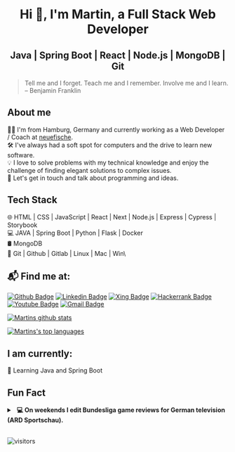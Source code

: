 <h1 align="center">Hi 👋, I'm Martin, a Full Stack Web Developer </h1>
<h2 align="center">Java | Spring Boot | React | Node.js | MongoDB | Git </h2>

> Tell me and I forget. Teach me and I remember. Involve me and I learn. – Benjamin Franklin
> &nbsp;

## About me
🧑‍💻 I'm from Hamburg, Germany and currently working as a Web Developer / Coach at [neuefische](https://www.neuefische.de/).\
🛠️ I've always had a soft spot for computers and the drive to learn new software.\
💡 I love to solve problems with my technical knowledge and enjoy the challenge of finding elegant solutions to complex issues.\
💬 Let's get in touch and talk about programming and ideas.  

## Tech Stack
🌐 HTML | CSS | JavaScript | React |  Next  | Node.js | Express | Cypress | Storybook\
💻 JAVA | Spring Boot | Python | Flask | Docker\
🛢 MongoDB\
🔧 Git |  Github | Gitlab | Linux | Mac | Win\

## 📬 Find me at:
[![Github Badge](http://img.shields.io/badge/-Github-black?style=flat-square&logo=Github&link=https://github.com/mpagels)](https://github.com/mpagels)
[![Linkedin Badge](https://img.shields.io/badge/-LinkedIn-blue?style=flat-square&logo=Linkedin&logoColor=white&link=https://www.linkedin.com/in/martin-pagels-658169203/)](https://www.linkedin.com/in/martin-pagels-658169203)
[![Xing Badge](https://img.shields.io/badge/Xing-026466?style=flat-square&logo=Xing&logoColor=white&link=https://www.xing.com/profile/Martin_Pagels/cv)](https://www.xing.com/profile/Martin_Pagels/cv)
[![Hackerrank Badge](https://img.shields.io/badge/-Hackerrank-2EC866?style=flat-square&logo=HackerRank&logoColor=white&link=https://www.hackerrank.com/boa_11)](https://www.hackerrank.com/boa_11)
[![Youtube Badge](https://img.shields.io/badge/-Youtube-red?style=flat-square&logo=Youtube&logoColor=white&link=https://www.youtube.com/channel/UCXmOcZHxyx2tlqaQEqTG0WQ)](https://www.youtube.com/channel/UCXmOcZHxyx2tlqaQEqTG0WQ)
[![Gmail Badge](https://img.shields.io/badge/-Gmail-d14836?style=flat-square&logo=Gmail&logoColor=white&link=mailto:office@martinpagels.de)](mailto:office@martinpagels.de)

[![Martins github stats](https://github-readme-stats.vercel.app/api?username=mpagels&theme=gradien&count_private=true&show_icons=true&icon_color=343D46&bg_color=bg_color=180,2AD1FE,F47468&title_color=fff&text_color=fff)](https://github.com/anuraghazra/github-readme-stats)

[![Martins's top languages](https://github-readme-stats.vercel.app/api/top-langs/?username=mpagels&themegradient&bg_color=bg_color=180,2AD1FE,F47468&title_color=fff&text_color=000)](https://github.com/anuraghazra/github-readme-stats)

## I am currently:
📱 Learning Java and Spring Boot

## Fun Fact
<details>
  <summary><b> &nbsp; 💻 On weekends I edit Bundesliga game reviews for German television (ARD Sportschau).</b></summary>
<img src="assets/editing.jpg" />
  <br/>
</details>
&nbsp;


![visitors](https://visitor-badge.glitch.me/badge?page_id=mpagels.mpagels)
